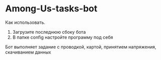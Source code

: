 # Among-Us-tasks-bot
Как использовать.
1) Загрузите последнюю сбоку бота
2) В папке config настройте программу под себя

Бот выполняет задание с проводкой, картой, принятием напряжения, скачиванием данных

